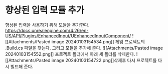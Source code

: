 # 향상된 입력 모듈 추가
향상된 입력을 사용하기 위해 모듈을 추가한다.
https://docs.unrealengine.com/4.26/en-US/API/Plugins/EnhancedInput/UEnhancedInputComponent/
![[Attachments/Pasted image 20240103154534.png]]
게임 프로젝트의 .Build.cs 파일을 찾는다. 그리고 모듈을 추가해 준다.
![[Attachments/Pasted image 20240103154552.png]]
프로젝트 폴더에서 아래 세 폴더를 삭제한다.
![[Attachments/Pasted image 20240103154722.png]]삭제후 다시 프로젝트를 다시 빌드해 준다.